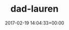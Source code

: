 ---
title:		"dad-lauren"
type:		"upload"
description:		"TBC"
date:		"2017-02-19 14:04:33+00:00"
album:		"people"
filename:		"dad-lauren.md"
series:		""
cl_public_id:		"people/dad-lauren"
cl_version:		1497005386
format:		"tiff"
bytes:		2929704
width:		2158
height:		1440
exposure_mode:		"Auto"
program:		"Aperture-priority AE"
aperture:		"2.8"
focal_length:		"29.0 mm"
iso:		"640"
shutter_speed:		"1/80"
metering:		"Spot"
flash:		"Off, Did not fire"
white_balance:		"Custom"
colour_temp:		"3800"
has_crop:		"false"
orientation:		"Horizontal (normal)"
camera_model:		"NIKON D800"
lens_info:		"24-70mm f/2.8"
artist:		"No artist info"
x_resolution:		"300"
y_resolution:		"300"
---